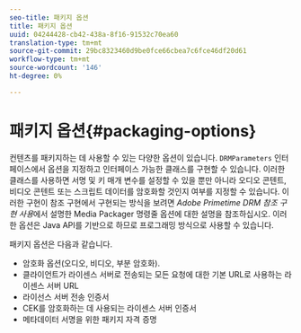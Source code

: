 ```yaml
---
seo-title: 패키지 옵션
title: 패키지 옵션
uuid: 04244428-cb42-438a-8f16-91532c70ea60
translation-type: tm+mt
source-git-commit: 29bc8323460d9be0fce66cbea7c6fce46df20d61
workflow-type: tm+mt
source-wordcount: '146'
ht-degree: 0%

---
```



# 패키지 옵션{#packaging-options}

컨텐츠를 패키지하는 데 사용할 수 있는 다양한 옵션이 있습니다. `DRMParameters` 인터페이스에서 옵션을 지정하고 인터페이스 가능한 클래스를 구현할 수 있습니다. 이러한 클래스를 사용하면 서명 및 키 매개 변수를 설정할 수 있을 뿐만 아니라 오디오 콘텐트, 비디오 콘텐트 또는 스크립트 데이터를 암호화할 것인지 여부를 지정할 수 있습니다. 이러한 구현이 참조 구현에서 구현되는 방식을 보려면 *Adobe Primetime DRM 참조 구현 사용*&#x200B;에서 설명한 Media Packager 명령줄 옵션에 대한 설명을 참조하십시오. 이러한 옵션은 Java API를 기반으로 하므로 프로그래밍 방식으로 사용할 수 있습니다.

패키지 옵션은 다음과 같습니다.

* 암호화 옵션(오디오, 비디오, 부분 암호화).
* 클라이언트가 라이센스 서버로 전송되는 모든 요청에 대한 기본 URL로 사용하는 라이센스 서버 URL
* 라이선스 서버 전송 인증서
* CEK를 암호화하는 데 사용되는 라이센스 서버 인증서
* 메타데이터 서명을 위한 패키지 자격 증명

